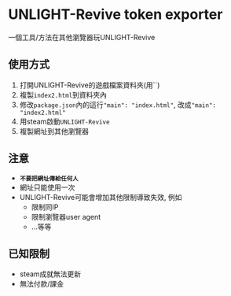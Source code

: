 # UNLIGHT-Revive token exporter
一個工具/方法在其他瀏覽器玩UNLIGHT-Revive

## 使用方式

1. 打開UNLIGHT-Revive的遊戲檔案資料夾(用``)
2. 複製`index2.html`到資料夾內
3. 修改`package.json`內的這行`"main": "index.html"`, 改成`"main": "index2.html"`
4. 用steam啟動`UNLIGHT-Revive`
5. 複製網址到其他瀏覽器

## 注意

* **`不要把網址傳給任何人`**
* 網址只能使用一次
* UNLIGHT-Revive可能會增加其他限制導致失效, 例如
	* 限制同IP
	* 限制瀏覽器user agent
	* ...等等

## 已知限制

* steam成就無法更新
* 無法付款/課金
